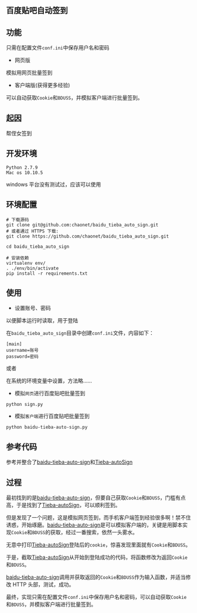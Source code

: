 ## 百度贴吧自动签到

## 功能

只需在配置文件`conf.ini`中保存用户名和密码

- 网页版

模拟用网页批量签到

- 客户端版(获得更多经验)

可以自动获取`Cookie`和`BDUSS`，并模拟客户端进行批量签到。

## 起因

帮侄女签到

## 开发环境
```
Python 2.7.9
Mac os 10.10.5
```

windows 平台没有测试过，应该可以使用

## 环境配置
```
# 下载源码
git clone git@github.com:chaonet/baidu_tieba_auto_sign.git
# 或者通过 HTTPS 下载:
git clone https://github.com/chaonet/baidu_tieba_auto_sign.git

cd baidu_tieba_auto_sign

# 安装依赖
virtualenv env/
. ./env/bin/activate
pip install -r requirements.txt
```

## 使用

- 设置账号、密码

以便脚本运行时读取，用于登陆

在`baidu_tieba_auto_sign`目录中创建`conf.ini`文件，内容如下：

```
[main]
username=账号
password=密码
```

或者

在系统的环境变量中设置，方法略……

- 模拟`网页`进行百度贴吧批量签到

```
python sign.py
```

- 模拟`客户端`进行百度贴吧批量签到

```
python baidu-tieba-auto-sign.py
```

## 参考代码

参考并整合了[baidu-tieba-auto-sign](https://github.com/skyline75489/baidu-tieba-auto-sign)和[Tieba-autoSign](https://github.com/Hjyheart/Tieba-autoSign)

## 过程

最初找到的是[baidu-tieba-auto-sign](https://github.com/skyline75489/baidu-tieba-auto-sign)，但要自己获取`Cookie`和`BDUSS`，门槛有点高，于是找到了[Tieba-autoSign](https://github.com/Hjyheart/Tieba-autoSign)，可以顺利签到。

但是发现了一个问题，这是模拟网页签到，而手机客户端签到经验很多啊！禁不住诱惑，开始琢磨。[baidu-tieba-auto-sign](https://github.com/skyline75489/baidu-tieba-auto-sign)是可以模拟客户端的，关键是用脚本实现`Cookie`和`BDUSS`的获取，经过一番搜索，依然一头雾水。

无意中打印[Tieba-autoSign](https://github.com/Hjyheart/Tieba-autoSign)登陆后的`cookie`，惊喜发现里面就有`Cookie`和`BDUSS`。

于是，截取[Tieba-autoSign](https://github.com/Hjyheart/Tieba-autoSign)从开始到登陆成功的代码，将函数修改为返回`Cookie`和`BDUSS`。

[baidu-tieba-auto-sign](https://github.com/skyline75489/baidu-tieba-auto-sign)调用并获取返回的`Cookie`和`BDUSS`作为输入函数，并适当修改 HTTP 头部，测试，成功。

最终，实现只需在配置文件`conf.ini`中保存用户名和密码，可以自动获取`Cookie`和`BDUSS`，并模拟客户端进行批量签到。
